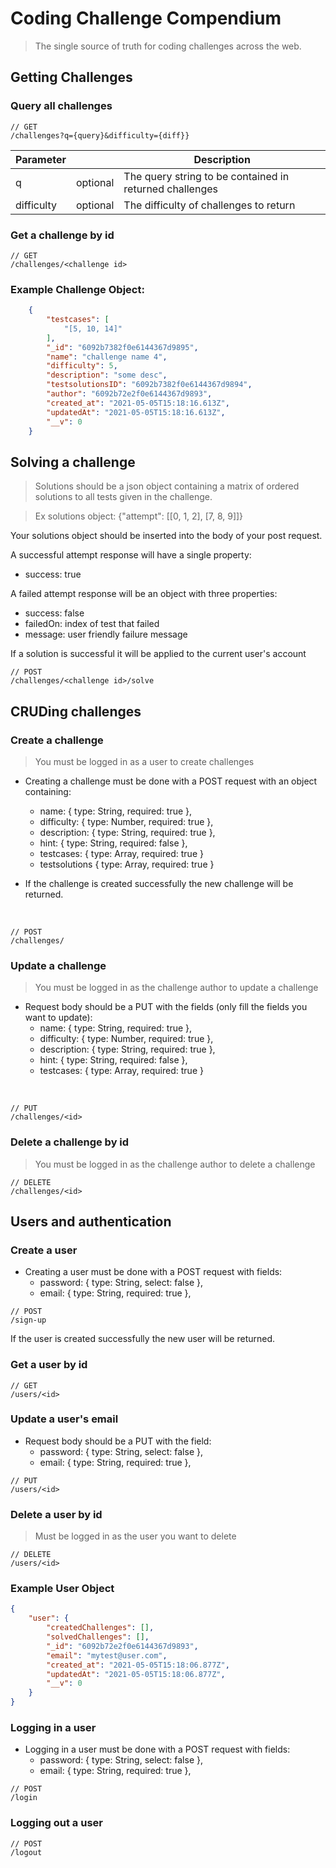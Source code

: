 # Coding Challenge Compendium

> The single source of truth for coding challenges across the web.

## Getting Challenges

### Query all challenges

```
// GET
/challenges?q={query}&difficulty={diff}}
```

| Parameter |           | Description            |
|-----------|-----------|------------------------|
| q         | optional  | The query string to be contained in returned challenges|
| difficulty| optional  | The difficulty of challenges to return|


### Get a challenge by id
```
// GET
/challenges/<challenge id>
```

### Example Challenge Object:
``` json
    {
        "testcases": [
            "[5, 10, 14]"
        ],
        "_id": "6092b7382f0e6144367d9895",
        "name": "challenge name 4",
        "difficulty": 5,
        "description": "some desc",
        "testsolutionsID": "6092b7382f0e6144367d9894",
        "author": "6092b72e2f0e6144367d9893",
        "created_at": "2021-05-05T15:18:16.613Z",
        "updatedAt": "2021-05-05T15:18:16.613Z",
        "__v": 0
    }
```

## Solving a challenge

> Solutions should be a json object containing a matrix of ordered solutions to all tests given in the challenge.

> Ex solutions object: {"attempt": [[0, 1, 2], [7, 8, 9]]}

Your solutions object should be inserted into the body of your post request.

A successful attempt response will have a single property:
* success: true

A failed attempt response will be an object with three properties:
* success: false
* failedOn: index of test that failed
* message: user friendly failure message

If a solution is successful it will be applied to the current user's account
```
// POST
/challenges/<challenge id>/solve
```

## CRUDing challenges

### Create a challenge
> You must be logged in as a user to create challenges

* Creating a challenge must be done with a POST request with an object containing:
  * name: { type: String, required: true },
  * difficulty: { type: Number, required: true },
  * description: { type: String, required: true },
  * hint: { type: String, required: false },
  * testcases: { type: Array, required: true }
  * testsolutions { type: Array, required: true }

* If the challenge is created successfully the new challenge will be returned.

<br>

```
// POST
/challenges/
```

### Update a challenge

> You must be logged in as the challenge author to update a challenge

* Request body should be a PUT with the fields (only fill the fields you want to update): 
  * name: { type: String, required: true },
  * difficulty: { type: Number, required: true },
  * description: { type: String, required: true },
  * hint: { type: String, required: false },
  * testcases: { type: Array, required: true }

<br>

```
// PUT
/challenges/<id>
```

### Delete a challenge by id

> You must be logged in as the challenge author to delete a challenge

```
// DELETE
/challenges/<id>
```

## Users and authentication

### Create a user
* Creating a user must be done with a POST request with fields: 
  * password: { type: String, select: false },
  * email: { type: String, required: true },
```
// POST
/sign-up
```

If the user is created successfully the new user will be returned.

### Get a user by id
```
// GET
/users/<id>
```

### Update a user's email

* Request body should be a PUT with the field: 
  * password: { type: String, select: false },
  * email: { type: String, required: true },

```
// PUT
/users/<id>
```

### Delete a user by id
> Must be logged in as the user you want to delete

```
// DELETE
/users/<id>
```

### Example User Object
``` json
{
    "user": {
        "createdChallenges": [],
        "solvedChallenges": [],
        "_id": "6092b72e2f0e6144367d9893",
        "email": "mytest@user.com",
        "created_at": "2021-05-05T15:18:06.877Z",
        "updatedAt": "2021-05-05T15:18:06.877Z",
        "__v": 0
    }
}
```

### Logging in a user
* Logging in a user must be done with a POST request with fields:
  * password: { type: String, select: false },
  * email: { type: String, required: true },
```
// POST
/login
```

### Logging out a user
```
// POST
/logout
```


